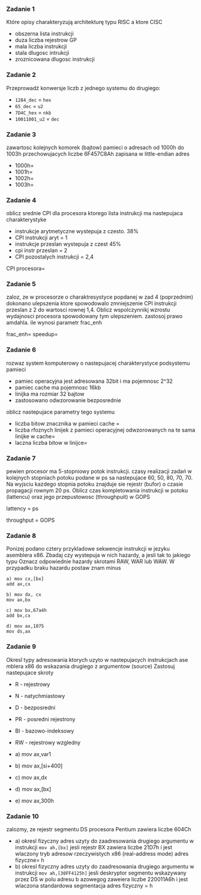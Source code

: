 ### Zadanie 1

Które opisy charakteryzują architekturę typu RISC a ktore CISC

- obszerna lista instrukcji
- duza liczba rejestrow GP
- mala liczba instrukcji
- stala dlugosc intrukcji
- zroznicowana dlugosc instrukcji

### Zadanie 2

Przeprowadź konwersje liczb z jednego systemu do drugiego:

- `1284_dec` = `hex`
- `65_dec` = `u2`
- `7D4C_hex` = `nkb`
- `10011001_u2` = `dec`

### Zadanie 3

zawartosc kolejnych komorek (bajtow) pamieci o adresach od 1000h do 1003h przechowujacych liczbe 6F457C8Ah zapisana w little-endian
adres

- 1000h=
- 1001h=
- 1002h=
- 1003h=

### Zadanie 4

oblicz srednie CPI dla procesora ktorego lista instrukcji ma nastepujaca charakterystyke

- instrukcje arytmetyczne wystepuja z czesto. 38%
- CPI instrukcji aryt = 1
- instrukcje przeslan wystepuja z czest 45%
- cpi instr przeslan = 2
- CPI pozostalych instrukcji = 2,4

CPI procesora=

### Zadanie 5

zaloz, ze w procesorze o charaktresystyce popdanej w zad 4 (poprzednim) dokonano ulepszenia ktore spowodowalo zmniejszenie CPI instrukcji przeslan z 2 do wartosci rownej 1,4.
Oblicz wspolczynnikj wzrostu wydajnosci procesora spowodowany tym ulepszeniem. zastosoj prawo amdahla. ile wynosi parametr frac_enh

frac_enh=
speedup=

### Zadanie 6

rozwaz system komputerowy o nastepujacej charakterystyce podsystemu pamieci

- pamiec operacyjna jest adresowana 32bit i ma pojemnosc 2^32
- pamiec cache ma pojemnosc 16kb
- linijka ma rozmiar 32 bajtow
- zastosowano odwzorowanie bezposrednie

oblicz nastepujace parametry tego systemu

- liczba bitow znacznika w pamieci cache =
- liczba rfoznych linijek z pamieci operacyjnej odwzorowanych na te sama linijke w cache=
- laczna liczba bitow w linijce=

### Zadanie 7

pewien procesor ma 5-stopniowy potok instrukcji. czasy realizacji zadań w kolejnych stopniach potoku podane w ps sa nastepujace 60, 50, 80, 70, 70.
Na wyjsciu kazdego stopnia potoku znajduje sie rejestr (bufor) o czasie propagacji rownym 20 ps. Oblicz czas kompletowania instrukcji w potoku (lattencu)
oraz jego przepustowosc (throughpuit) w GOPS

lattency = ps

throughput = GOPS

### Zadanie 8

Ponizej podano cztery przykladowe sekwencje instrukcji w jezyku asemblera x86. Zbadaj czy wystepuja w nich hazardy, a jesli tak to jakiego typu
Oznacz odpowiednie hazardy skrotami RAW, WAR lub WAW. W przypadku braku hazardu postaw znam minus

```
a) mov cx,[bx]
add ax,cx

b) mov dx, cx
mov ax,bx

c) mov bx,67a4h
add bx,cx

d) mov ax,1075
mov ds,ax
```

### Zadanie 9

Okresl typy adresowania ktorych uzyto w nastepujacych instrukcjach ase mblera x86 do wskazania drugiego z argumentow (source)
Zastosuj nastepujace skroty

- R - rejestrowy
- N - natychmiastowy
- D - bezposredni
- PR - posredni rejestrony
- BI - bazowo-indeksowy
- RW - rejestrowy wzgledny

- a) mov ax,var1
- b) mov ax,[si+400]
- c) mov ax,dx
- d) mov ax,[bx]
- e) mov ax,300h

### Zadanie 10

zalozmy, ze rejestr segmentu DS procesora Pentium zawiera liczbe 604Ch

- a) okresl fizyczny adres uzyty do zaadresowania drugiego argumentu w instrukcji `mov ah,[bx]` jesli rejestr BX zawiera liczbe 21D7h i jest wlaczony tryb adresow rzeczywistych x86 (real-address mode)
  adres fizyczne= h
- b) okresl fizyczny adres uzyty do zaadresowania drugiego argumentu w instrukcji `mov ah,[30FF4125h]` jesli deskryptor segmentu wskazywany przez DS w polu adresu b azowegog zaweiera liczbe 220011A6h i jest wlaczona standardowa segmentacja
  adres fizyczny = h
